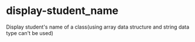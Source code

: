 # display-student_name
Display student's name of a class(using array data structure and string data type can't be used)
